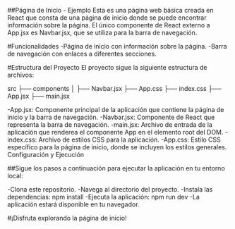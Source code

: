 ##Página de Inicio - Ejemplo
Esta es una página web básica creada en React que consta de una página de inicio donde se puede encontrar información sobre la página. El único componente de React externo a App.jsx es Navbar.jsx, que se utiliza para la barra de navegación.

#Funcionalidades
-Página de inicio con información sobre la página.
-Barra de navegación con enlaces a diferentes secciones.

#Estructura del Proyecto
El proyecto sigue la siguiente estructura de archivos:

src
├── components
│ ├── Navbar.jsx
├── App.css
├── index.css
├── App.jsx
├── main.jsx

-App.jsx: Componente principal de la aplicación que contiene la página de inicio y la barra de navegación.
-Navbar.jsx: Componente de React que representa la barra de navegación.
-main.jsx: Archivo de entrada de la aplicación que renderea el componente App en el elemento root del DOM.
-index.css: Archivo de estilos CSS para la aplicación.
-App.css: Estilo CSS específico para la página de inicio, donde se incluyen los estilos generales.
Configuración y Ejecución

##Sigue los pasos a continuación para ejecutar la aplicación en tu entorno local:

-Clona este repositorio.
-Navega al directorio del proyecto.
-Instala las dependencias: npm install
-Ejecuta la aplicación: npm run dev
-La aplicación estará disponible en tu navegador.

#¡Disfruta explorando la página de inicio!
